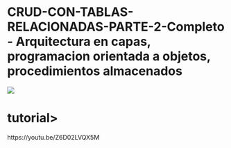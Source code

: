 # CRUD-CON-TABLAS-RELACIONADAS-PARTE-2-Completo - Arquitectura en capas, programacion orientada a objetos, procedimientos almacenados
<img src="https://rjcodeadvance.com/wp-content/uploads/2019/06/CRUD-Completo-con-tablas-realcionadas-capas-poo.jpg">
<h1>tutorial></h1>
https://youtu.be/Z6D02LVQX5M
